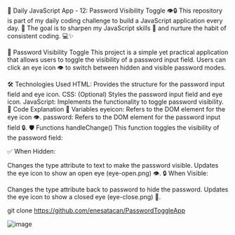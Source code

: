 
🚀 Daily JavaScript App - 12: Password Visibility Toggle 👁️🔒
This repository is part of my daily coding challenge to build a JavaScript application every day. 🌟 The goal is to sharpen my JavaScript skills 🧠 and nurture the habit of consistent coding. 💻✨

🔑 Password Visibility Toggle
This project is a simple yet practical application that allows users to toggle the visibility of a password input field. Users can click an eye icon 👁️ to switch between hidden and visible password modes.

🛠️ Technologies Used
HTML: Provides the structure for the password input field and eye icon.
CSS: (Optional) Styles the password input field and eye icon.
JavaScript: Implements the functionality to toggle password visibility.
📜 Code Explanation
📂 Variables
eyeicon: Refers to the DOM element for the eye icon 👁️.
password: Refers to the DOM element for the password input field 🔒.
🛡️ Functions
handleChange()
This function toggles the visibility of the password field:

✅ When Hidden:

Changes the type attribute to text to make the password visible.
Updates the eye icon to show an open eye (eye-open.png) 👁️.
🔒 When Visible:

Changes the type attribute back to password to hide the password.
Updates the eye icon to show a closed eye (eye-close.png) 🙈.


git clone https://github.com/enesatacan/PasswordToggleApp

![image](https://github.com/user-attachments/assets/1ca14f90-264d-4c5b-8bec-938b13589431)
